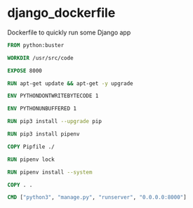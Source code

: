 # django_dockerfile
Dockerfile to quickly run some Django app

```Dockerfile
FROM python:buster

WORKDIR /usr/src/code

EXPOSE 8000

RUN apt-get update && apt-get -y upgrade

ENV PYTHONDONTWRITEBYTECODE 1

ENV PYTHONUNBUFFERED 1

RUN pip3 install --upgrade pip

RUN pip3 install pipenv

COPY Pipfile ./

RUN pipenv lock

RUN pipenv install --system

COPY . .

CMD ["python3", "manage.py", "runserver", "0.0.0.0:8000"]
```

